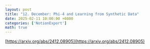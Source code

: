 ```yaml
---
layout: post
title: "12. December: Phi-4 and Learning from Synthetic Data"
date: 2025-02-11 10:00:00 +0800
categories: ['NotionExport']
math: true
---
```


[https://arxiv.org/abs/2412.08905](https://arxiv.org/abs/2412.08905)
